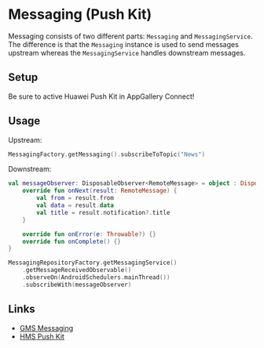 # Messaging (Push Kit)

Messaging consists of two different parts: `Messaging` and `MessagingService`. The difference is that the `Messaging` instance is used to send messages upstream whereas the `MessagingService` handles downstream messages.

## Setup
Be sure to active Huawei Push Kit in AppGallery Connect!

## Usage

Upstream:
```kotlin
MessagingFactory.getMessaging().subscribeToTopic("News")
```

Downstream:
```kotlin
val messageObserver: DisposableObserver<RemoteMessage> = object : DisposableObserver<RemoteMessage>() {
    override fun onNext(result: RemoteMessage) {
        val from = result.from
        val data = result.data
        val title = result.notification?.title
    }

    override fun onError(e: Throwable?) {}
    override fun onComplete() {}
}

MessagingRepositoryFactory.getMessagingService()
    .getMessageReceivedObservable()
    .observeOn(AndroidSchedulers.mainThread())
    .subscribeWith(messageObserver)
```

## Links
- [GMS Messaging](https://firebase.google.com/docs/cloud-messaging)
- [HMS Push Kit](https://developer.huawei.com/consumer/en/hms/huawei-pushkit)